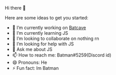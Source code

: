 Hi there 👋

Here are some ideas to get you started:

- 🔭 I’m currently working on [Batcave](https://discord.com/oauth2/authorize?client_id=775248215762403339&scope=bot&permissions=2147483647)
- 🌱 I’m currently learning JS
- 👯 I’m looking to collaborate on nothing rn
- 🤔 I’m looking for help with JS
- 💬 Ask me about JS
- 📫 How to reach me: Batman#5259(Discord id)
- 😄 Pronouns: He
- ⚡ Fun fact: Im Batman

